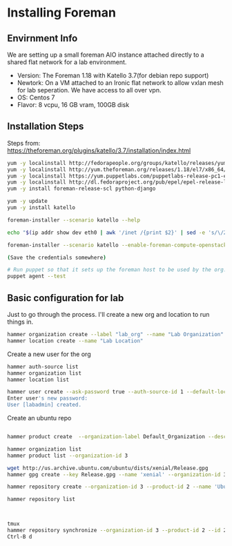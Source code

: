 # Installing Foreman



## Envirnment Info

We are setting up a small foreman AIO instance attached directly to a shared flat network for a lab environment.

* Version: The Foreman 1.18 with Katello 3.7(for debian repo support)
* Newtork: On a VM attached to an Ironic flat network to allow vxlan mesh for lab seperation. We have access to all over vpn.
* OS: Centos 7
* Flavor: 8 vcpu, 16 GB vram, 100GB disk


## Installation Steps

Steps from: https://theforeman.org/plugins/katello/3.7/installation/index.html

```bash
yum -y localinstall http://fedorapeople.org/groups/katello/releases/yum/3.7/katello/el7/x86_64/katello-repos-latest.rpm
yum -y localinstall http://yum.theforeman.org/releases/1.18/el7/x86_64/foreman-release.rpm
yum -y localinstall https://yum.puppetlabs.com/puppetlabs-release-pc1-el-7.noarch.rpm
yum -y localinstall http://dl.fedoraproject.org/pub/epel/epel-release-latest-7.noarch.rpm
yum -y install foreman-release-scl python-django

yum -y update
yum -y install katello

foreman-installer --scenario katello --help

echo "$(ip addr show dev eth0 | awk '/inet /{print $2}' | sed -e 's/\/22//g') $(hostname).localdomain $(hostname)" >> /etc/hosts

foreman-installer --scenario katello --enable-foreman-compute-openstack --enable-foreman-compute-libvirt

(Save the credentials somewhere)

# Run puppet so that it sets up the foreman host to be used by the org.
puppet agent --test
```



## Basic configuration for lab

Just to go through the process.  I'll create a new org and location to run things in.

```bash
hammer organization create --label "lab_org" --name "Lab Organization"
hammer location create --name "Lab Location"
```

Create a new user for the org
```bash
hammer auth-source list
hammer organization list
hammer location list

hammer user create --ask-password true --auth-source-id 1 --default-location "Lab Location" --default-organization "Lab Organization" --description "Lab Admin"  --login labadmin --mail test@example.com --organization-id 3 --location-id 4 --admin true
Enter user's new password: 
User [labadmin] created.

```


Create an ubuntu repo
```bash

hammer product create  --organization-label Default_Organization --description 'Ubuntu 16.04' --name ubuntu_xenial --label ubuntu_xenial

hammer organization list
hammer product list --organization-id 3

wget http://us.archive.ubuntu.com/ubuntu/dists/xenial/Release.gpg
hammer gpg create --key Release.gpg --name 'xenial' --organization-id 3

hammer repository create --organization-id 3 --product-id 2 --name 'Ubuntu 16.04' --content-type deb --url http://us.archive.ubuntu.com/ubuntu --deb-releases xenial --deb-architectures 'amd64' --mirror-on-sync true --publish-via-http true --gpg-key xenial

hammer repository list



tmux
hammer repository synchronize --organization-id 3 --product-id 2 --id 2
Ctrl-B d


```




